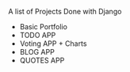 A list of Projects Done with Django 

-  Basic Portfolio
-  TODO APP
-  Voting APP + Charts
-  BLOG APP
-  QUOTES APP
